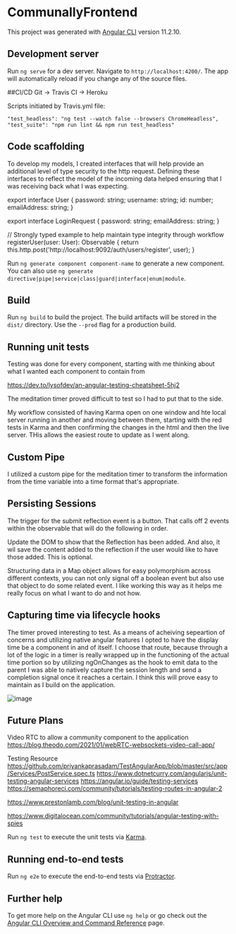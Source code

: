 # CommunallyFrontend

This project was generated with [Angular CLI](https://github.com/angular/angular-cli) version 11.2.10.

## Development server

Run `ng serve` for a dev server. Navigate to `http://localhost:4200/`. The app will automatically reload if you change any of the source files.

##CI/CD
Git -> Travis CI -> Heroku

Scripts initiated by Travis.yml file:

    "test_headless": "ng test --watch false --browsers ChromeHeadless",
    "test_suite": "npm run lint && npm run test_headless"



## Code scaffolding

To develop my models, I created interfaces that will help provide an 
additional level of type security to the http request. Defining these 
interfaces to reflect the model of the incoming data helped ensuring that I 
was receiving back what I was expecting.

export interface User {
password: string;
username: string;
id: number;
emailAddress: string;
}

export interface LoginRequest {
password: string;
emailAddress: string;
}

// Strongly typed example to help maintain type integrity through workflow
registerUser(user: User): Observable<User> {
return this.http.post<User>('http://localhost:9092/auth/users/register', user);
}


Run `ng generate component component-name` to generate a new component. You can also use `ng generate directive|pipe|service|class|guard|interface|enum|module`.

## Build

Run `ng build` to build the project. The build artifacts will be stored in the `dist/` directory. Use the `--prod` flag for a production build.

## Running unit tests

Testing was done for every component, starting with me thinking about what I 
wanted each component to contain from

https://dev.to/lysofdev/an-angular-testing-cheatsheet-5hj2

The meditation timer proved difficult to test so I had to put that to the side.

My workflow consisted of having Karma open on one window and hte local 
server running in another and moving between them, starting with the red 
tests in Karma and then confirming the changes in the html and then the live 
server. THis allows the easiest route to update as I went along. 

## Custom Pipe
I utilized a custom pipe for the meditation timer to transform the 
information from the time variable into a time format that's appropriate.

## Persisting Sessions

The trigger for the submit reflection event is a button. That calls off 2 events within the observable that will do the following in order.

Update the DOM to show that the Reflection has been added.  And also, it wil save the content added to the reflection if the user would like to have those added. This is optional.

Structuring data in a Map object allows for easy polymorphism across different contexts, you can not only signal off a boolean event but also use that object to do some related event. I like working this way as it helps me really focus on what I want to do and not how.

## Capturing time via lifecycle hooks

  The timer proved interesting to test. As a means of acheiving sepeartion of concerns and utilizing native angular features I opted to have the display time be a component in and of itself. I choose that route, because through a lot of the logic in a timer is really wrapped up in the functioning of the actual time portion so by utilizing ngOnChanges as the hook  to emit data to the parent I was able to natively capture the session length and send a completion signal once it reaches a certain. I think this will prove easy to maintain as I build on the application.
  
  ![image](https://user-images.githubusercontent.com/28934521/119709275-a1f0a400-be22-11eb-9ab4-f05d7d4d972d.png)



## Future Plans
Video RTC to allow a community component to the application
https://blog.theodo.com/2021/01/webRTC-websockets-video-call-app/


Testing Resource
https://github.com/priyankaprasadam/TestAngularApp/blob/master/src/app/Services/PostService.spec.ts
https://www.dotnetcurry.com/angularjs/unit-testing-angular-services
https://angular.io/guide/testing-services
https://semaphoreci.com/community/tutorials/testing-routes-in-angular-2

https://www.prestonlamb.com/blog/unit-testing-in-angular

https://www.digitalocean.com/community/tutorials/angular-testing-with-spies

Run `ng test` to execute the unit tests via [Karma](https://karma-runner.github.io).

## Running end-to-end tests

Run `ng e2e` to execute the end-to-end tests via [Protractor](http://www.protractortest.org/).

## Further help

To get more help on the Angular CLI use `ng help` or go check out the [Angular CLI Overview and Command Reference](https://angular.io/cli) page.
